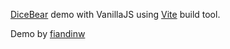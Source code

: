 [DiceBear](https://avatars.dicebear.com/styles/adventurer-neutral) demo with VanillaJS using [Vite](https://vitejs.dev/) build tool.

Demo by [fiandinw](https://github.com/fiandinw)